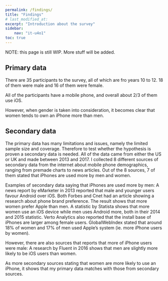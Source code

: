 ```yaml
---
permalink: /findings/
title: "Findings"
# last_modified_at: 
excerpt: "Introduction about the survey"
sidebar:
    nav: "it-u4o1"
toc: true
---
```

NOTE: this page is still WIP. More stuff will be added.
## Primary data
There are 35 participants to the survey, all of which are fro years 10 to 12. 18 of them were male and 16 of them were female.

All of the participants have a mobile phone, and overall about 2/3 of them use iOS. 

However, when gender is taken into consideration, it becomes clear that women tends to own an iPhone more than men. 

## Secondary data
The primary data has many limitations and issues, namely the limited sample size and coverage. Therefore to test whether the hypothesis is proven a secondary data is needed. All of the data came from either the US or UK and made between 2013 and 2017. I collected 8 different sources of secondary data from the internet about mobile phone demographics, ranging from premade charts to news articles. Out of the 8 sources, 7 of them stated that iPhones are used more by men and women. 

Examples of secondary data saying that iPhones are used more by men:
A news report by eMarketer in 2013 reported that male and younger users favour Android over iOS.
Both Forbes and Cnet had an article showing a research about phone brand preference. The result shows that more women prefer Apple than men.
A statistic by Statista shows that more women use an iOS device while men uses Android more, both in their 2014 and 2015 statistic. 
Verto Analytics also reported that the install base of iPhones are larger among female users.
GlobalWebIndex stated that around 18% of women and 17% of men used Apple’s system (ie. more iPhone users by women).

However, there are also sources that reports that more of iPhone users were male:
A research by Fluent in 2016 shows that men are slightly more likely to be iOS users than women.

As more secondary sources stating that women are more likely to use an iPhone, it shows that my primary data matches with those from secondary sources.
